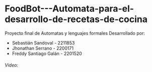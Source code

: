# FoodBot---Automata-para-el-desarrollo-de-recetas-de-cocina
Proyecto final de Automatas y lenguajes formales
Desarrollado por:
* Sebastián Sandoval - 2211853
* Jhonathan Serrano - 2200171
* Freddy Santiago Galán - 2201520
###### Video:
